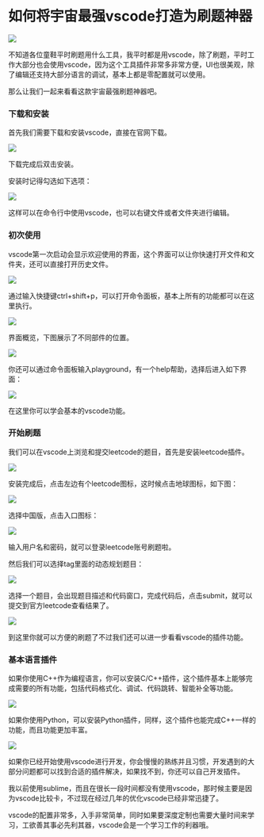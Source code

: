 # 如何将宇宙最强vscode打造为刷题神器

![](https://oss.v8cloud.cn/markdown/47d5027e1d85a22e7935b19082b4dcc7.png)

  
不知道各位童鞋平时刷题用什么工具，我平时都是用vscode，除了刷题，平时工作大部分也会使用vscode，因为这个工具插件非常多非常方便，UI也很美观，除了编辑还支持大部分语言的调试，基本上都是零配置就可以使用。

  
那么让我们一起来看看这款宇宙最强刷题神器吧。

  
### 下载和安装

首先我们需要下载和安装vscode，直接在官网下载。

![](https://oss.v8cloud.cn/markdown/62453bdc3030fda0e8f3a00be148e4e1.png)

下载完成后双击安装。

安装时记得勾选如下选项：

![](https://oss.v8cloud.cn/markdown/5463ef9ea8859cfcb603af60c67df5f2.png)

这样可以在命令行中使用vscode，也可以右键文件或者文件夹进行编辑。

  
### 初次使用

vscode第一次启动会显示欢迎使用的界面，这个界面可以让你快速打开文件和文件夹，还可以直接打开历史文件。

![](https://oss.v8cloud.cn/markdown/775e5301ee1b0239491ebdfde873a539.png)

  
通过输入快捷键ctrl+shift+p，可以打开命令面板，基本上所有的功能都可以在这里执行。

![](https://oss.v8cloud.cn/markdown/d9efa738dfa08c59894b7d1658c97377.png)

  
界面概览，下图展示了不同部件的位置。

![](https://oss.v8cloud.cn/markdown/9b83d6ef7d808bd158fb891ab74d83a7.png)

  
你还可以通过命令面板输入playground，有一个help帮助，选择后进入如下界面：

![](https://oss.v8cloud.cn/markdown/6a54b37d53e2e90c008694a3e8730809.png)

在这里你可以学会基本的vscode功能。

  
### 开始刷题

我们可以在vscode上浏览和提交leetcode的题目，首先是安装leetcode插件。

![](https://oss.v8cloud.cn/markdown/53c146dee1b1b357be709477fca630da.png)

安装完成后，点击左边有个leetcode图标，这时候点击地球图标，如下图：

![](https://oss.v8cloud.cn/markdown/903b3c533764d7770721100edbe859b9.png)

选择中国版，点击入口图标：

![](https://oss.v8cloud.cn/markdown/a877bdbb79a0b0ee96baf165ddca7bff.png)

  
输入用户名和密码，就可以登录leetcode账号刷题啦。

然后我们可以选择tag里面的动态规划题目：

![](https://oss.v8cloud.cn/markdown/19f9b3823ef75501c01ca62f854e6a03.png)

选择一个题目，会出现题目描述和代码窗口，完成代码后，点击submit，就可以提交到官方leetcode查看结果了。

![](https://oss.v8cloud.cn/markdown/f41dbd928134e20364ddda00a9fbce3e.png)

  
到这里你就可以方便的刷题了不过我们还可以进一步看看vscode的插件功能。

  
### 基本语言插件

如果你使用C++作为编程语言，你可以安装C/C++插件，这个插件基本上能够完成需要的所有功能，包括代码格式化、调试、代码跳转、智能补全等功能。

![](https://oss.v8cloud.cn/markdown/b1b3c59d1137bd88f932fce9ced66669.png)

  
如果你使用Python，可以安装Python插件，同样，这个插件也能完成C++一样的功能，而且功能更加丰富。

![](https://oss.v8cloud.cn/markdown/03c03da9b17338a93c7b6dc36f85a74a.png)

  
如果你已经开始使用vscode进行开发，你会慢慢的熟练并且习惯，开发遇到的大部分问题都可以找到合适的插件解决，如果找不到，你还可以自己开发插件。

  
我以前使用sublime，而且在很长一段时间都没有使用vscode，那时候主要是因为vscode比较卡，不过现在经过几年的优化vscode已经非常迅捷了。

  
vscode的配置非常多，入手非常简单，同时如果要深度定制也需要大量时间来学习，工欲善其事必先利其器，vscode会是一个学习工作的利器哦。

  
  
